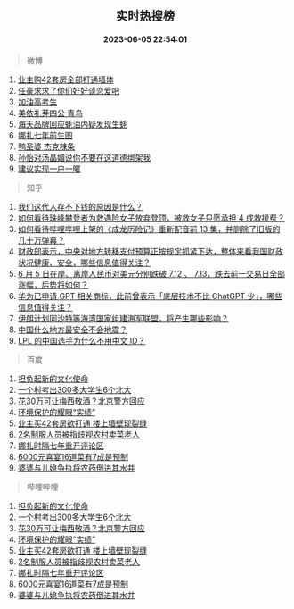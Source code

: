 <div align="center"><h2>实时热搜榜</h2><h4>2023-06-05 22:54:01</h4></div>

> 微博  

1. [业主购42套房全部打通墙体](https://s.weibo.com/weibo?q=%23%E4%B8%9A%E4%B8%BB%E8%B4%AD42%E5%A5%97%E6%88%BF%E5%85%A8%E9%83%A8%E6%89%93%E9%80%9A%E5%A2%99%E4%BD%93%23&t=31&band_rank=1&Refer=top)<br />
2. [任豪求求了你们好好谈恋爱吧](https://s.weibo.com/weibo?q=%23%E4%BB%BB%E8%B1%AA%E6%B1%82%E6%B1%82%E4%BA%86%E4%BD%A0%E4%BB%AC%E5%A5%BD%E5%A5%BD%E8%B0%88%E6%81%8B%E7%88%B1%E5%90%A7%23&t=31&band_rank=2&Refer=top)<br />
3. [加油高考生](https://s.weibo.com/weibo?q=%23%E5%8A%A0%E6%B2%B9%E9%AB%98%E8%80%83%E7%94%9F%23&t=31&band_rank=3&Refer=top)<br />
4. [美依礼芽四公 青鸟](https://s.weibo.com/weibo?q=%E7%BE%8E%E4%BE%9D%E7%A4%BC%E8%8A%BD%E5%9B%9B%E5%85%AC%20%E9%9D%92%E9%B8%9F&t=31&band_rank=4&Refer=top)<br />
5. [海天品牌回应蚝油内疑发现生蚝](https://s.weibo.com/weibo?q=%23%E6%B5%B7%E5%A4%A9%E5%93%81%E7%89%8C%E5%9B%9E%E5%BA%94%E8%9A%9D%E6%B2%B9%E5%86%85%E7%96%91%E5%8F%91%E7%8E%B0%E7%94%9F%E8%9A%9D%23&t=31&band_rank=5&Refer=top)<br />
6. [娜扎七年前生图](https://s.weibo.com/weibo?q=%23%E5%A8%9C%E6%89%8E%E4%B8%83%E5%B9%B4%E5%89%8D%E7%94%9F%E5%9B%BE%23&t=31&band_rank=6&Refer=top)<br />
7. [鸭圣婆 杰克辣条](https://s.weibo.com/weibo?q=%E9%B8%AD%E5%9C%A3%E5%A9%86%20%E6%9D%B0%E5%85%8B%E8%BE%A3%E6%9D%A1&t=31&band_rank=7&Refer=top)<br />
8. [孙怡对汤晶媚说你不要在这道德绑架我](https://s.weibo.com/weibo?q=%23%E5%AD%99%E6%80%A1%E5%AF%B9%E6%B1%A4%E6%99%B6%E5%AA%9A%E8%AF%B4%E4%BD%A0%E4%B8%8D%E8%A6%81%E5%9C%A8%E8%BF%99%E9%81%93%E5%BE%B7%E7%BB%91%E6%9E%B6%E6%88%91%23&t=31&band_rank=8&Refer=top)<br />
9. [建议实现一户一曜](https://s.weibo.com/weibo?q=%23%E5%BB%BA%E8%AE%AE%E5%AE%9E%E7%8E%B0%E4%B8%80%E6%88%B7%E4%B8%80%E6%9B%9C%23&t=31&band_rank=9&Refer=top)<br />

> 知乎  

1. [我们这代人存不下钱的原因是什么？](https://www.zhihu.com/question/603826642)<br />
2. [如何看待珠峰攀登者为救遇险女子放弃登顶，被救女子只愿承担 4 成救援费？](https://www.zhihu.com/question/604842993)<br />
3. [如何看待哔哩哔哩上架的《成龙历险记》重新配音前 13 集，并删除了旧版的几十万弹幕？](https://www.zhihu.com/question/604251906)<br />
4. [财政部表示，中央对地方转移支付预算正按规定抓紧下达，整体来看我国财政状况健康、安全，哪些信息值得关注？](https://www.zhihu.com/question/604877884)<br />
5. [6 月 5 日在岸、离岸人民币对美元分别跌破 7.12 、 7.13，跌去前一交易日全部涨幅，后势将如何？](https://www.zhihu.com/question/604888554)<br />
6. [华为已申请 GPT 相关商标，此前曾表示「底层技术不比 ChatGPT 少」，哪些信息值得关注？](https://www.zhihu.com/question/604871143)<br />
7. [伊朗计划同沙特等海湾国家组建海军联盟，将产生哪些影响？](https://www.zhihu.com/question/604873437)<br />
8. [中国什么地方最安全不会地震？](https://www.zhihu.com/question/24769341)<br />
9. [LPL 的中国选手为什么不用中文 ID？](https://www.zhihu.com/question/594864998)<br />

> 百度  

1. [担负起新的文化使命](https://www.baidu.com/s?wd=%E6%8B%85%E8%B4%9F%E8%B5%B7%E6%96%B0%E7%9A%84%E6%96%87%E5%8C%96%E4%BD%BF%E5%91%BD&sa=fyb_news&rsv_dl=fyb_news)<br />
2. [一个村考出300多大学生6个北大](https://www.baidu.com/s?wd=%E4%B8%80%E4%B8%AA%E6%9D%91%E8%80%83%E5%87%BA300%E5%A4%9A%E5%A4%A7%E5%AD%A6%E7%94%9F6%E4%B8%AA%E5%8C%97%E5%A4%A7&sa=fyb_news&rsv_dl=fyb_news)<br />
3. [花30万可让梅西敬酒？北京警方回应](https://www.baidu.com/s?wd=%E8%8A%B130%E4%B8%87%E5%8F%AF%E8%AE%A9%E6%A2%85%E8%A5%BF%E6%95%AC%E9%85%92%EF%BC%9F%E5%8C%97%E4%BA%AC%E8%AD%A6%E6%96%B9%E5%9B%9E%E5%BA%94&sa=fyb_news&rsv_dl=fyb_news)<br />
4. [环境保护的耀眼“实绩”](https://www.baidu.com/s?wd=%E7%8E%AF%E5%A2%83%E4%BF%9D%E6%8A%A4%E7%9A%84%E8%80%80%E7%9C%BC%E2%80%9C%E5%AE%9E%E7%BB%A9%E2%80%9D&sa=fyb_news&rsv_dl=fyb_news)<br />
5. [业主买42套房欲打通 楼上墙壁现裂缝](https://www.baidu.com/s?wd=%E4%B8%9A%E4%B8%BB%E4%B9%B042%E5%A5%97%E6%88%BF%E6%AC%B2%E6%89%93%E9%80%9A+%E6%A5%BC%E4%B8%8A%E5%A2%99%E5%A3%81%E7%8E%B0%E8%A3%82%E7%BC%9D&sa=fyb_news&rsv_dl=fyb_news)<br />
6. [2名制服人员被指歧视农村卖菜老人](https://www.baidu.com/s?wd=2%E5%90%8D%E5%88%B6%E6%9C%8D%E4%BA%BA%E5%91%98%E8%A2%AB%E6%8C%87%E6%AD%A7%E8%A7%86%E5%86%9C%E6%9D%91%E5%8D%96%E8%8F%9C%E8%80%81%E4%BA%BA&sa=fyb_news&rsv_dl=fyb_news)<br />
7. [娜扎时隔七年重开评论区](https://www.baidu.com/s?wd=%E5%A8%9C%E6%89%8E%E6%97%B6%E9%9A%94%E4%B8%83%E5%B9%B4%E9%87%8D%E5%BC%80%E8%AF%84%E8%AE%BA%E5%8C%BA&sa=fyb_news&rsv_dl=fyb_news)<br />
8. [6000元喜宴16道菜有7成是预制](https://www.baidu.com/s?wd=6000%E5%85%83%E5%96%9C%E5%AE%B416%E9%81%93%E8%8F%9C%E6%9C%897%E6%88%90%E6%98%AF%E9%A2%84%E5%88%B6&sa=fyb_news&rsv_dl=fyb_news)<br />
9. [婆婆与儿媳争执将农药倒进其水井](https://www.baidu.com/s?wd=%E5%A9%86%E5%A9%86%E4%B8%8E%E5%84%BF%E5%AA%B3%E4%BA%89%E6%89%A7%E5%B0%86%E5%86%9C%E8%8D%AF%E5%80%92%E8%BF%9B%E5%85%B6%E6%B0%B4%E4%BA%95&sa=fyb_news&rsv_dl=fyb_news)<br />

> 哔哩哔哩  

1. [担负起新的文化使命](https://www.baidu.com/s?wd=%E6%8B%85%E8%B4%9F%E8%B5%B7%E6%96%B0%E7%9A%84%E6%96%87%E5%8C%96%E4%BD%BF%E5%91%BD&sa=fyb_news&rsv_dl=fyb_news)<br />
2. [一个村考出300多大学生6个北大](https://www.baidu.com/s?wd=%E4%B8%80%E4%B8%AA%E6%9D%91%E8%80%83%E5%87%BA300%E5%A4%9A%E5%A4%A7%E5%AD%A6%E7%94%9F6%E4%B8%AA%E5%8C%97%E5%A4%A7&sa=fyb_news&rsv_dl=fyb_news)<br />
3. [花30万可让梅西敬酒？北京警方回应](https://www.baidu.com/s?wd=%E8%8A%B130%E4%B8%87%E5%8F%AF%E8%AE%A9%E6%A2%85%E8%A5%BF%E6%95%AC%E9%85%92%EF%BC%9F%E5%8C%97%E4%BA%AC%E8%AD%A6%E6%96%B9%E5%9B%9E%E5%BA%94&sa=fyb_news&rsv_dl=fyb_news)<br />
4. [环境保护的耀眼“实绩”](https://www.baidu.com/s?wd=%E7%8E%AF%E5%A2%83%E4%BF%9D%E6%8A%A4%E7%9A%84%E8%80%80%E7%9C%BC%E2%80%9C%E5%AE%9E%E7%BB%A9%E2%80%9D&sa=fyb_news&rsv_dl=fyb_news)<br />
5. [业主买42套房欲打通 楼上墙壁现裂缝](https://www.baidu.com/s?wd=%E4%B8%9A%E4%B8%BB%E4%B9%B042%E5%A5%97%E6%88%BF%E6%AC%B2%E6%89%93%E9%80%9A+%E6%A5%BC%E4%B8%8A%E5%A2%99%E5%A3%81%E7%8E%B0%E8%A3%82%E7%BC%9D&sa=fyb_news&rsv_dl=fyb_news)<br />
6. [2名制服人员被指歧视农村卖菜老人](https://www.baidu.com/s?wd=2%E5%90%8D%E5%88%B6%E6%9C%8D%E4%BA%BA%E5%91%98%E8%A2%AB%E6%8C%87%E6%AD%A7%E8%A7%86%E5%86%9C%E6%9D%91%E5%8D%96%E8%8F%9C%E8%80%81%E4%BA%BA&sa=fyb_news&rsv_dl=fyb_news)<br />
7. [娜扎时隔七年重开评论区](https://www.baidu.com/s?wd=%E5%A8%9C%E6%89%8E%E6%97%B6%E9%9A%94%E4%B8%83%E5%B9%B4%E9%87%8D%E5%BC%80%E8%AF%84%E8%AE%BA%E5%8C%BA&sa=fyb_news&rsv_dl=fyb_news)<br />
8. [6000元喜宴16道菜有7成是预制](https://www.baidu.com/s?wd=6000%E5%85%83%E5%96%9C%E5%AE%B416%E9%81%93%E8%8F%9C%E6%9C%897%E6%88%90%E6%98%AF%E9%A2%84%E5%88%B6&sa=fyb_news&rsv_dl=fyb_news)<br />
9. [婆婆与儿媳争执将农药倒进其水井](https://www.baidu.com/s?wd=%E5%A9%86%E5%A9%86%E4%B8%8E%E5%84%BF%E5%AA%B3%E4%BA%89%E6%89%A7%E5%B0%86%E5%86%9C%E8%8D%AF%E5%80%92%E8%BF%9B%E5%85%B6%E6%B0%B4%E4%BA%95&sa=fyb_news&rsv_dl=fyb_news)<br />
